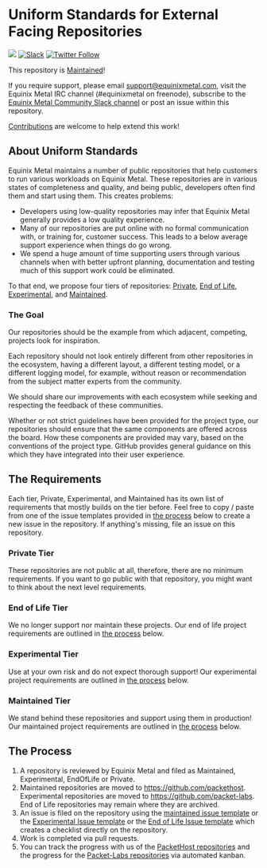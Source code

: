 # Uniform Standards for External Facing Repositories

![](https://img.shields.io/badge/stability-maintained-green.svg) [![Slack](https://slack.equinixmetal.com/badge.svg)](https://slack.equinixmetal.com/) [![Twitter Follow](https://img.shields.io/twitter/follow/equinixmetal.svg?style=social&label=Follow)](https://twitter.com/intent/follow?screen_name=equinixmetal)

This repository is [Maintained](https://github.com/packethost/standards/blob/master/maintained-statement.md)!

If you require support, please email [support@equinixmetal.com](mailto:support@equinixmetal.com), visit the Equinix Metal IRC channel (#equinixmetal on freenode), subscribe to the [Equinix Metal Community Slack channel](https://slack.equinixmetal.com/) or post an issue within this repository.

[Contributions](https://github.com/packethost/standards/blob/master/CONTRIBUTING.md) are welcome to help extend this work!

## About Uniform Standards

Equinix Metal maintains a number of public repositories that help customers to run various workloads on Equinix Metal. These repositories are in various states of completeness and quality, and being public, developers often find them and start using them. This creates problems:

* Developers using low-quality repositories may infer that Equinix Metal generally provides a low quality experience.
* Many of our repositories are put online with no formal communication with, or training for, customer success. This leads to a below average support experience when things do go wrong.
* We spend a huge amount of time supporting users through various channels when with better upfront planning, documentation and testing much of this support work could be eliminated.

To that end, we propose four tiers of repositories: [Private](https://github.com/packethost/standards#private-tier-minimum-requirements), [End of Life](https://github.com/packethost/standards#end-of-life-tier-minimum-requirements), [Experimental](https://github.com/packethost/standards#experimental-tier-minimum-requirements), and [Maintained](https://github.com/packethost/standards#maintained-tier-minimum-requirements).

### The Goal

Our repositories should be the example from which adjacent, competing, projects look for inspiration.

Each repository should not look entirely different from other repositories in the ecosystem, having a different layout, a different testing model, or a different logging model, for example, without reason or recommendation from the subject matter experts from the community.

We should share our improvements with each ecosystem while seeking and respecting the feedback of these communities.

Whether or not strict guidelines have been provided for the project type, our repositories should ensure that the same components are offered across the board. How these components are provided may vary, based on the conventions of the project type. GitHub provides general guidance on this which they have integrated into their user experience.

## The Requirements

Each tier, Private, Experimental, and Maintained has its own list of requirements that mostly builds on the tier before. Feel free to copy / paste from one of the issue templates provided in [the process](#the-process) below to create a new issue in the repository. If anything's missing, file an issue on this repository.

### Private Tier

These repositories are not public at all, therefore, there are no minimum requirements. If you want to go public with that repository, you might want to think about the next level requirements.

### End of Life Tier

We no longer support nor maintain these projects. Our end of life project requirements are outlined in [the process](#the-process) below.

### Experimental Tier

Use at your own risk and do not expect thorough support!  Our experimental project requirements are outlined in [the process](#the-process) below.

### Maintained Tier

We stand behind these repositories and support using them in production! Our maintained project requirements are outlined in [the process](#the-process) below.

## The Process

1. A repository is reviewed by Equinix Metal and filed as Maintained, Experimental, EndOfLife or Private.
2. Maintained repositories are moved to <https://github.com/packethost>. Experimental repositories are moved to <https://github.com/packet-labs>. End of Life repositories may remain where they are archived.
3. An issue is filed on the repository using the [maintained issue template](https://raw.githubusercontent.com/packethost/standards/master/ISSUE_TEMPLATE/maintained-issue.md) or the [Experimental Issue template](https://raw.githubusercontent.com/packethost/standards/master/ISSUE_TEMPLATE/experimental-issue.md)  or the [End of Life Issue template](https://raw.githubusercontent.com/packethost/standards/master/ISSUE_TEMPLATE/end-of-life-issue.md) which creates a checklist directly on the repository.
4. Work is completed via pull requests.
5. You can track the progress with us of the [PacketHost repositories](https://github.com/orgs/packethost/projects/4) and the progress for the [Packet-Labs repositories](https://github.com/orgs/packet-labs/projects/1) via automated kanban.
